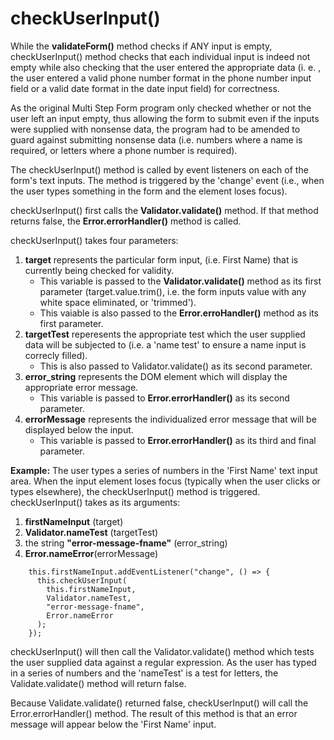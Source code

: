 # checkUserInput()

While the **validateForm()** method checks if ANY input is empty,
checkUserInput() method checks that each individual input is indeed not empty
while also checking that the user entered the appropriate data (i. e. , the user
entered a valid phone number format in the phone number input field or a valid
date format in the date input field) for correctness.

As the original Multi Step Form program only checked whether or not the user
left an input empty, thus allowing the form to submit even if the inputs were
supplied with nonsense data, the program had to be amended to guard against
submitting nonsense data (i.e. numbers where a name is required, or letters
where a phone number is required).

The checkUserInput() method is called by event listeners on each of the form's
text inputs. The method is triggered by the 'change' event (i.e., when the user
types something in the form and the element loses focus).

checkUserInput() first calls the **Validator.validate()** method. If that method
returns false, the **Error.errorHandler()** method is called.

checkUserInput() takes four parameters:

1. **target** represents the particular form input, (i.e. First Name) that is
   currently being checked for validity.
   - This variable is passed to the **Validator.validate()** method as its first
     parameter (target.value.trim(), i.e. the form inputs value with any white
     space eliminated, or 'trimmed').
   - This vaiable is also passed to the **Error.erroHandler()** method as its
     first parameter.
2. **targetTest** reperesents the appropriate test which the user supplied data
   will be subjected to (i.e. a 'name test' to ensure a name input is correcly
   filled).
   - This is also passed to Validator.validate() as its second parameter.
3. **error_string** represents the DOM element which will display the
   appropriate error message.
   - This variable is passed to **Error.errorHandler()** as its second
     parameter.
4. **errorMessage** represents the individualized error message that will be
   displayed below the input.
   - This variable is passed to **Error.errorHandler()** as its third and final
     parameter.

**Example:** The user types a series of numbers in the 'First Name' text input
area. When the input element loses focus (typically when the user clicks or
types elsewhere), the checkUserInput() method is triggered. checkUserInput()
takes as its arguments:

1.  **firstNameInput** (target)
2.  **Validator.nameTest** (targetTest)
3.  the string **"error-message-fname"** (error_string)
4.  **Error.nameError**(errorMessage)

```
    this.firstNameInput.addEventListener("change", () => {
      this.checkUserInput(
        this.firstNameInput,
        Validator.nameTest,
        "error-message-fname",
        Error.nameError
      );
    });
```

checkUserInput() will then call the Validator.validate() method which tests the
user supplied data against a regular expression. As the user has typed in a
series of numbers and the 'nameTest' is a test for letters, the
Validate.validate() method will return false.

Because Validate.validate() returned false, checkUserInput() will call the
Error.errorHandler() method. The result of this method is that an error message
will appear below the 'First Name' input.
